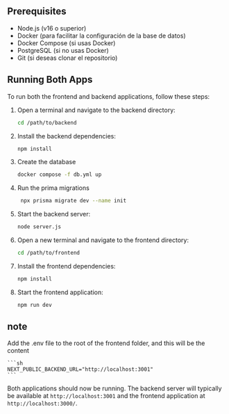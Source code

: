 ## Prerequisites

-   Node.js (v16 o superior)
-   Docker (para facilitar la configuración de la base de datos)
-   Docker Compose (si usas Docker)
-   PostgreSQL (si no usas Docker)
-   Git (si deseas clonar el repositorio)

## Running Both Apps

To run both the frontend and backend applications, follow these steps:

1. Open a terminal and navigate to the backend directory:

    ```sh
    cd /path/to/backend
    ```

2. Install the backend dependencies:

    ```sh
    npm install
    ```

3. Create the database

    ```sh
    docker compose -f db.yml up
    ```

4. Run the prima migrations

    ```sh
     npx prisma migrate dev --name init
    ```

5. Start the backend server:

    ```sh
    node server.js
    ```

6. Open a new terminal and navigate to the frontend directory:

    ```sh
    cd /path/to/frontend
    ```

7. Install the frontend dependencies:

    ```sh
    npm install
    ```

8. Start the frontend application:
    ```sh
    npm run dev
    ```

## note

Add the .env file to the root of the frontend folder, and this will be the content

    ```sh
    NEXT_PUBLIC_BACKEND_URL="http://localhost:3001"
    ```

Both applications should now be running. The backend server will typically be available at `http://localhost:3001` and the frontend application at `http://localhost:3000/`.

```

```
